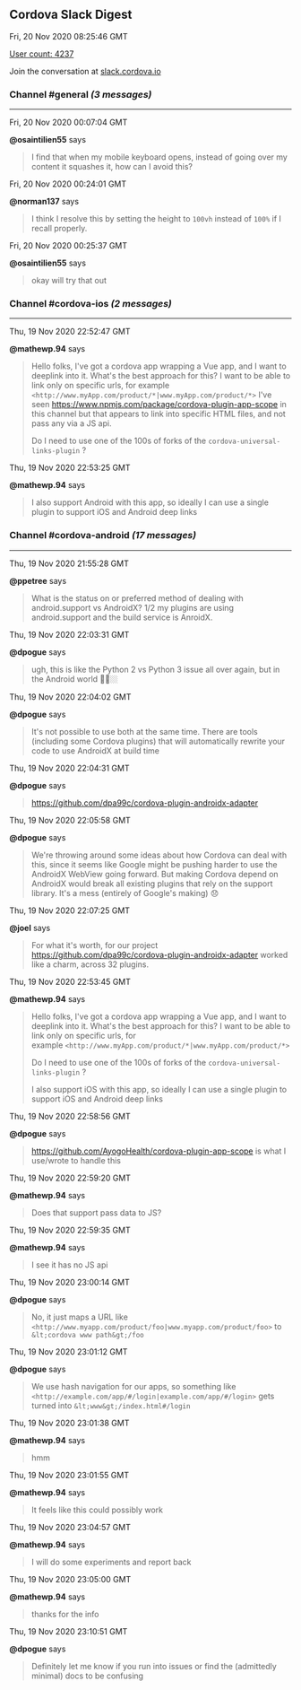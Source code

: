 ## Cordova Slack Digest
Fri, 20 Nov 2020 08:25:46 GMT

[User count: 4237](https://cordova.slack.com/)


Join the conversation at [slack.cordova.io](http://slack.cordova.io/)

### __Channel #general__ _(3 messages)_
---

Fri, 20 Nov 2020 00:07:04 GMT

__@osaintilien55__ says 
> I find that when my mobile keyboard opens, instead of going over my content it squashes it, how can I avoid this?
> 

Fri, 20 Nov 2020 00:24:01 GMT

__@norman137__ says 
> I think I resolve this by setting the height to `100vh` instead of `100%` if I recall properly.
> 

Fri, 20 Nov 2020 00:25:37 GMT

__@osaintilien55__ says 
> okay will try that out
> 

### __Channel #cordova-ios__ _(2 messages)_
---

Thu, 19 Nov 2020 22:52:47 GMT

__@mathewp.94__ says 
> Hello folks,
> I've got a cordova app wrapping a Vue app, and I want to deeplink into it.
> What's the best approach for this?
> I want to be able to link only on specific urls, for example `<http://www.myApp.com/product/*|www.myApp.com/product/*>`
> I've seen <https://www.npmjs.com/package/cordova-plugin-app-scope> in this channel but that appears to link into specific HTML files, and not pass any via a JS api.
> 
> Do I need to use one of the 100s of forks of the `cordova-universal-links-plugin` ?
> 

Thu, 19 Nov 2020 22:53:25 GMT

__@mathewp.94__ says 
> I also support Android with this app, so ideally I can use a single plugin to support iOS and Android deep links
> 

### __Channel #cordova-android__ _(17 messages)_
---

Thu, 19 Nov 2020 21:55:28 GMT

__@ppetree__ says 
> What is the status on or preferred method of dealing with android.support vs AndroidX? 1/2 my plugins are using android.support and the build service is AnroidX.
> 

Thu, 19 Nov 2020 22:03:31 GMT

__@dpogue__ says 
> ugh, this is like the Python 2 vs Python 3 issue all over again, but in the Android world 🤦‍♂️🏼
> 

Thu, 19 Nov 2020 22:04:02 GMT

__@dpogue__ says 
> It's not possible to use both at the same time. There are tools (including some Cordova plugins) that will automatically rewrite your code to use AndroidX at build time
> 

Thu, 19 Nov 2020 22:04:31 GMT

__@dpogue__ says 
> <https://github.com/dpa99c/cordova-plugin-androidx-adapter>
> 

Thu, 19 Nov 2020 22:05:58 GMT

__@dpogue__ says 
> We're throwing around some ideas about how Cordova can deal with this, since it seems like Google might be pushing harder to use the AndroidX WebView going forward. But making Cordova depend on AndroidX would break all existing plugins that rely on the support library.
> It's a mess (entirely of Google's making) 😞
> 

Thu, 19 Nov 2020 22:07:25 GMT

__@joel__ says 
> For what it's worth, for our project <https://github.com/dpa99c/cordova-plugin-androidx-adapter> worked like a charm, across 32 plugins.
> 

Thu, 19 Nov 2020 22:53:45 GMT

__@mathewp.94__ says 
> Hello folks,
> I've got a cordova app wrapping a Vue app, and I want to deeplink into it.
> What's the best approach for this?
> I want to be able to link only on specific urls, for example `<http://www.myApp.com/product/*|www.myApp.com/product/*>`
> 
> Do I need to use one of the 100s of forks of the `cordova-universal-links-plugin` ?
> 
> I also support iOS with this app, so ideally I can use a single plugin to support iOS and Android deep links
> 

Thu, 19 Nov 2020 22:58:56 GMT

__@dpogue__ says 
> <https://github.com/AyogoHealth/cordova-plugin-app-scope> is what I use/wrote to handle this
> 

Thu, 19 Nov 2020 22:59:20 GMT

__@mathewp.94__ says 
> Does that support pass data to JS?
> 

Thu, 19 Nov 2020 22:59:35 GMT

__@mathewp.94__ says 
> I see it has no JS api
> 

Thu, 19 Nov 2020 23:00:14 GMT

__@dpogue__ says 
> No, it just maps a URL like `<http://www.myapp.com/product/foo|www.myapp.com/product/foo>` to `&lt;cordova www path&gt;/foo`
> 

Thu, 19 Nov 2020 23:01:12 GMT

__@dpogue__ says 
> We use hash navigation for our apps, so something like `<http://example.com/app/#/login|example.com/app/#/login>` gets turned into `&lt;www&gt;/index.html#/login`
> 

Thu, 19 Nov 2020 23:01:38 GMT

__@mathewp.94__ says 
> hmm
> 

Thu, 19 Nov 2020 23:01:55 GMT

__@mathewp.94__ says 
> It feels like this could possibly work
> 

Thu, 19 Nov 2020 23:04:57 GMT

__@mathewp.94__ says 
> I will do some experiments and report back
> 

Thu, 19 Nov 2020 23:05:00 GMT

__@mathewp.94__ says 
> thanks for the info
> 

Thu, 19 Nov 2020 23:10:51 GMT

__@dpogue__ says 
> Definitely let me know if you run into issues or find the (admittedly minimal) docs to be confusing
> 
